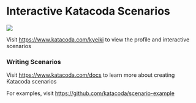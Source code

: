 # Interactive Katacoda Scenarios

[![](http://shields.katacoda.com/katacoda/kyeiki/count.svg)](https://www.katacoda.com/kyeiki "Get your profile on Katacoda.com")

Visit https://www.katacoda.com/kyeiki to view the profile and interactive scenarios

### Writing Scenarios
Visit https://www.katacoda.com/docs to learn more about creating Katacoda scenarios

For examples, visit https://github.com/katacoda/scenario-example
